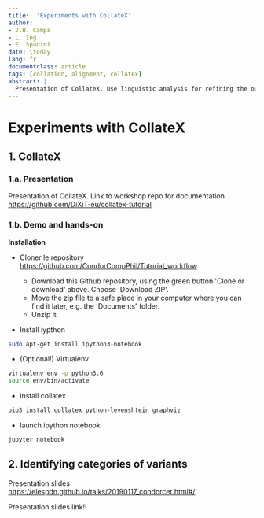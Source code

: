 ```yaml
---
title:  'Experiments with CollateX'
author:
- J.B. Camps
- L. Ing
- E. Spadini
date: \today
lang: fr
documentclass: article
tags: [collation, alignment, collatex]
abstract: |
  Presentation of CollateX. Use linguistic analysis for refining the output and identifying categories of variants
---
```



# Experiments with CollateX

## 1. CollateX

### 1.a. Presentation

Presentation of CollateX. Link to workshop repo for documentation <https://github.com/DiXiT-eu/collatex-tutorial>

### 1.b. Demo and hands-on

**Installation**

- Cloner le repository <https://github.com/CondorCompPhil/Tutorial_workflow>.
    - Download this Github repository, using the green button 'Clone or download' above. Choose 'Download ZIP'.
    - Move the zip file to a safe place in your computer where you can find it later, e.g. the 'Documents' folder.
    - Unzip it

- Install iypthon
```bash
sudo apt-get install ipython3-notebook
```
- (Optional!) Virtualenv
```bash
virtualenv env -p python3.6
source env/bin/activate
```
- install collatex
```bash
pip3 install collatex python-levenshtein graphviz
```

- launch ipython notebook
```bash
jupyter notebook
```


## 2. Identifying categories of variants

Presentation slides <https://elespdn.github.io/talks/20190117_condorcet.html#/>

Presentation slides link!!


